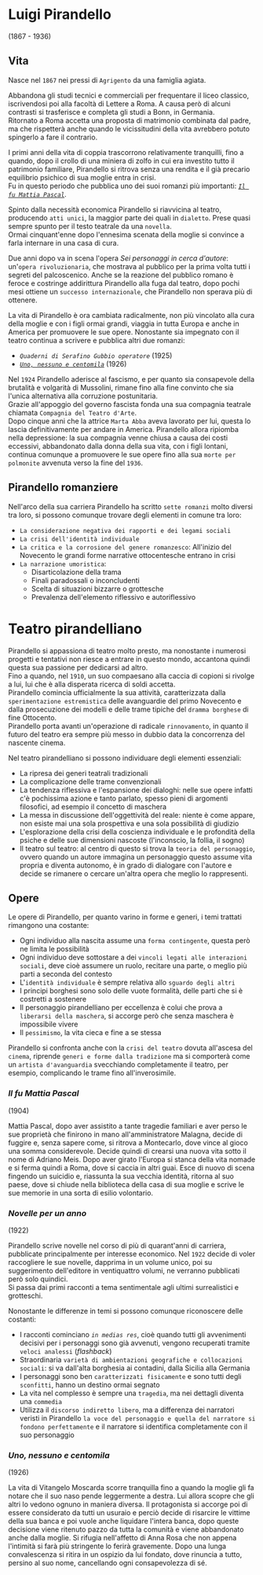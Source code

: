 # Luigi Pirandello
(1867 - 1936)

## Vita

Nasce nel `1867` nei pressi di `Agrigento` da una famiglia agiata.

Abbandona gli studi tecnici e commerciali per frequentare il liceo classico, iscrivendosi poi alla facoltà di Lettere a Roma. A causa però di alcuni contrasti si trasferisce e completa gli studi a Bonn, in Germania.\
Ritornato a Roma accetta una proposta di matrimonio combinata dal padre, ma che rispetterà anche quando le vicissitudini della vita avrebbero potuto spingerlo a fare il contrario.

I primi anni della vita di coppia trascorrono relativamente tranquilli, fino a quando, dopo il crollo di una miniera di zolfo in cui era investito tutto il patrimonio familiare, Pirandello si ritrova senza una rendita e il già precario equilibrio psichico di sua moglie entra in crisi.\
Fu in questo periodo che pubblica uno dei suoi romanzi più importanti: *[`Il fu Mattia Pascal`][il-fu-mattia-pascal]*.

Spinto dalla necessità economica Pirandello si riavvicina al teatro, producendo `atti unici`, la maggior parte dei quali in `dialetto`. Prese quasi sempre spunto per il testo teatrale da una `novella`.\
Ormai cinquant'enne dopo l'ennesima scenata della moglie si convince a farla internare in una casa di cura.

Due anni dopo va in scena l'opera *Sei personaggi in cerca d'autore*: un'`opera rivoluzionaria`, che mostrava al pubblico per la prima volta tutti i segreti del palcoscenico. Anche se la reazione del pubblico romano è feroce e costringe addirittura Pirandello alla fuga dal teatro, dopo pochi mesi ottiene un `successo internazionale`, che Pirandello non sperava più di ottenere.

La vita di Pirandello è ora cambiata radicalmente, non più vincolato alla cura della moglie e con i figli ormai grandi, viaggia in tutta Europa e anche in America per promuovere le sue opere. Nonostante sia impegnato con il teatro continua a scrivere e pubblica altri due romanzi:
- *`Quaderni di Serafino Gubbio operatore`* (1925)
- *[`Uno, nessuno e centomila`][uno-nessuno-e-centomila]* (1926)

Nel `1924` Pirandello aderisce al fascismo, e per quanto sia consapevole della brutalità e volgarità di Mussolini, rimane fino alla fine convinto che sia l'unica alternativa alla corruzione postunitaria.\
Grazie all'appoggio del governo fascista fonda una sua compagnia teatrale chiamata `Compagnia del Teatro d'Arte`.\
Dopo cinque anni che la attrice `Marta Abba` aveva lavorato per lui, questa lo lascia definitivamente per andare in America. Pirandello allora ripiomba nella depressione: la sua compagnia venne chiusa a causa dei costi eccessivi, abbandonato dalla donna della sua vita, con i figli lontani, continua comunque a promuovere le sue opere fino alla sua `morte per polmonite` avvenuta verso la fine del `1936`.

## Pirandello romanziere

Nell'arco della sua carriera Pirandello ha scritto `sette romanzi` molto diversi tra loro, si possono comunque trovare degli elementi in comune tra loro:
- `La considerazione negativa dei rapporti e dei legami sociali`
- `La crisi dell'identità individuale`
- `La critica e la corrosione del genere romanzesco`: All'inizio del Novecento le grandi forme narrative ottocentesche entrano in crisi
- `La narrazione umoristica`:
  - Disarticolazione della trama
  - Finali paradossali o inconcludenti
  - Scelta di situazioni bizzarre o grottesche
  - Prevalenza dell'elemento riflessivo e autoriflessivo

# Teatro pirandelliano

Pirandello si appassiona di teatro molto presto, ma nonostante i numerosi progetti e tentativi non riesce a entrare in questo mondo, accantona quindi questa sua passione per dedicarsi ad altro.\
Fino a quando, nel `1910`, un suo compaesano alla caccia di copioni si rivolge a lui, lui che è alla disperata ricerca di soldi accetta.\
Pirandello comincia ufficialmente la sua attività, caratterizzata dalla `sperimentazione estremistica` delle avanguardie del primo Novecento e dalla prosecuzione dei modelli e delle trame tipiche del `dramma borghese` di fine Ottocento.\
Pirandello porta avanti un'operazione di radicale `rinnovamento`, in quanto il futuro del teatro era sempre più messo in dubbio data la concorrenza del nascente cinema.

Nel teatro pirandelliano si possono individuare degli elementi essenziali:
- La ripresa dei generi teatrali tradizionali
- La complicazione delle trame convenzionali
- La tendenza riflessiva e l'espansione dei dialoghi: nelle sue opere infatti c'è pochissima azione e tanto parlato, spesso pieni di argomenti filosofici, ad esempio il concetto di maschera
- La messa in discussione dell'oggettività del reale: niente è come appare, non esiste mai una sola prospettiva e una sola possibilità di giudizio
- L'esplorazione della crisi della coscienza individuale e le profondità della psiche e delle sue dimensioni nascoste (l'inconscio, la follia, il sogno)
- Il teatro sul teatro: al centro di questo si trova la `teoria del personaggio`, ovvero quando un autore immagina un personaggio questo assume vita propria e diventa autonomo, è in grado di dialogare con l'autore e decide se rimanere o cercare un'altra opera che meglio lo rappresenti.

## Opere

Le opere di Pirandello, per quanto varino in forme e generi, i temi trattati rimangono una costante:
- Ogni individuo alla nascita assume una `forma contingente`, questa però ne limita le possibilità
- Ogni individuo deve sottostare a dei `vincoli legati alle interazioni sociali`, deve cioè assumere un ruolo, recitare una parte, o meglio più parti a seconda del contesto
- L'`identità individuale` è sempre relativa allo `sguardo degli altri`
- I principi borghesi sono solo delle vuote formalità, delle parti che si è costretti a sostenere
- Il personaggio pirandelliano per eccellenza è colui che prova a `liberarsi della maschera`, si accorge però che senza maschera è impossibile vivere
- Il `pessimismo`, la vita cieca e fine a se stessa

Pirandello si confronta anche con la `crisi del teatro` dovuta all'ascesa del `cinema`, riprende `generi e forme dalla tradizione` ma si comporterà come un `artista d'avanguardia` svecchiando completamente il teatro, per esempio, complicando le trame fino all'inverosimile.

### *Il fu Mattia Pascal*
(1904)

Mattia Pascal, dopo aver assistito a tante tragedie familiari e aver perso le sue proprietà che finirono in mano all'amministratore Malagna, decide di fuggire e, senza sapere come, si ritrova a Montecarlo, dove vince al gioco una somma considerevole. Decide quindi di crearsi una nuova vita sotto il nome di Adriano Meis. Dopo aver girato l'Europa si stanca della vita nomade e si ferma quindi a Roma, dove si caccia in altri guai. Esce di nuovo di scena fingendo un suicidio e, riassunta la sua vecchia identità, ritorna al suo paese, dove si chiude nella biblioteca della casa di sua moglie e scrive le sue memorie in una sorta di esilio volontario.

### *Novelle per un anno*
(1922)

Pirandello scrive novelle nel corso di più di quarant'anni di carriera, pubblicate principalmente per interesse economico. Nel `1922` decide di voler raccogliere le sue novelle, dapprima in un volume unico, poi su suggerimento dell'editore in ventiquattro volumi, ne verranno pubblicati però solo quindici.\
Si passa dai primi racconti a tema sentimentale agli ultimi surrealistici e grotteschi.

Nonostante le differenze in temi si possono comunque riconoscere delle costanti:
- I racconti cominciano *`in medias res`*, cioè quando tutti gli avvenimenti decisivi per i personaggi sono già avvenuti, vengono recuperati tramite `veloci analessi` (*flashback*)
- Straordinaria `varietà di ambientazioni geografiche e collocazioni sociali`: si va dall'alta borghesia ai contadini, dalla Sicilia alla Germania
- I personaggi sono ben `caratterizzati fisicamente` e sono tutti degli `sconfitti`, hanno un destino ormai segnato
- La vita nel complesso è sempre una `tragedia`, ma nei dettagli diventa una `commedia`
- Utilizza il `discorso indiretto libero`, ma a differenza dei narratori veristi in Pirandello `la voce del personaggio e quella del narratore si fondono perfettamente` e il narratore si identifica completamente con il suo personaggio

### *Uno, nessuno e centomila*
(1926)

La vita di Vitangelo Moscarda scorre tranquilla fino a quando la moglie gli fa notare che il suo naso pende leggermente a destra. Lui allora scopre che gli altri lo vedono ognuno in maniera diversa. Il protagonista si accorge poi di essere considerato da tutti un usuraio e perciò decide di risarcire le vittime della sua banca e poi vuole anche liquidare l'intera banca, dopo queste decisione viene ritenuto pazzo da tutta la comunità e viene abbandonato anche dalla moglie. Si rifugia nell'affetto di Anna Rosa che non appena l'intimità si farà più stringente lo ferirà gravemente. Dopo una lunga convalescenza si ritira in un ospizio da lui fondato, dove rinuncia a tutto, persino al suo nome, cancellando ogni consapevolezza di sé.

[il-fu-mattia-pascal]: #il-fu-mattia-pascal
[uno-nessuno-e-centomila]: #uno-nessuno-e-centomila
